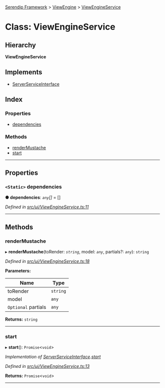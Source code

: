 [Serendip Framework](../README.md) > [ViewEngine](../modules/viewengine.md) > [ViewEngineService](../classes/viewengine.viewengineservice.md)

# Class: ViewEngineService

## Hierarchy

**ViewEngineService**

## Implements

* [ServerServiceInterface](../interfaces/server.serverserviceinterface-1.md)

## Index

### Properties

* [dependencies](viewengine.viewengineservice.md#dependencies)

### Methods

* [renderMustache](viewengine.viewengineservice.md#rendermustache)
* [start](viewengine.viewengineservice.md#start)

---

## Properties

<a id="dependencies"></a>

### `<Static>` dependencies

**● dependencies**: *`any`[]* =  []

*Defined in [src/ui/ViewEngineService.ts:11](https://github.com/m-esm/serendip/blob/570071d/src/ui/ViewEngineService.ts#L11)*

___

## Methods

<a id="rendermustache"></a>

###  renderMustache

▸ **renderMustache**(toRender: *`string`*, model: *`any`*, partials?: *`any`*): `string`

*Defined in [src/ui/ViewEngineService.ts:18](https://github.com/m-esm/serendip/blob/570071d/src/ui/ViewEngineService.ts#L18)*

**Parameters:**

| Name | Type |
| ------ | ------ |
| toRender | `string` |
| model | `any` |
| `Optional` partials | `any` |

**Returns:** `string`

___
<a id="start"></a>

###  start

▸ **start**(): `Promise`<`void`>

*Implementation of [ServerServiceInterface](../interfaces/server.serverserviceinterface-1.md).[start](../interfaces/server.serverserviceinterface-1.md#start)*

*Defined in [src/ui/ViewEngineService.ts:13](https://github.com/m-esm/serendip/blob/570071d/src/ui/ViewEngineService.ts#L13)*

**Returns:** `Promise`<`void`>

___

